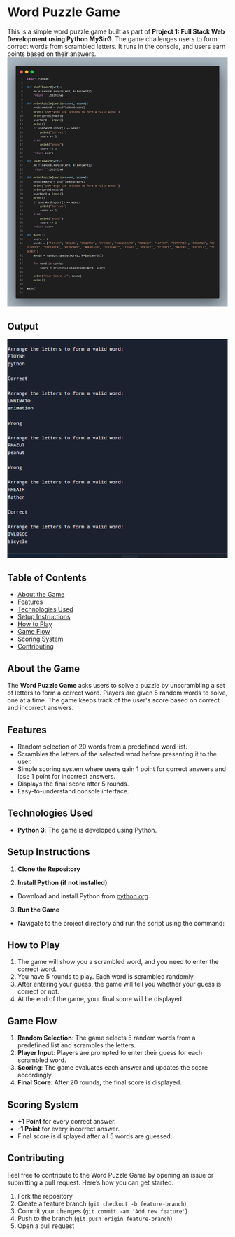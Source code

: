 # Word Puzzle Game

This is a simple word puzzle game built as part of **Project 1: Full Stack Web Development using Python MySirG**. The game challenges users to form correct words from scrambled letters. It runs in the console, and users earn points based on their answers.
![Word Puzzle Game](https://github.com/nothpy/Word-Puzzle-Game/blob/main/puzzle%20game.png)
## Output
![Word Puzzle Game](https://github.com/nothpy/Word-Puzzle-Game/blob/main/output.png)
## Table of Contents
- [About the Game](#about-the-game)
- [Features](#features)
- [Technologies Used](#technologies-used)
- [Setup Instructions](#setup-instructions)
- [How to Play](#how-to-play)
- [Game Flow](#game-flow)
- [Scoring System](#scoring-system)
- [Contributing](#contributing)

## About the Game

The **Word Puzzle Game** asks users to solve a puzzle by unscrambling a set of letters to form a correct word. Players are given 5 random words to solve, one at a time. The game keeps track of the user's score based on correct and incorrect answers.

## Features
- Random selection of 20 words from a predefined word list.
- Scrambles the letters of the selected word before presenting it to the user.
- Simple scoring system where users gain 1 point for correct answers and lose 1 point for incorrect answers.
- Displays the final score after 5 rounds.
- Easy-to-understand console interface.

## Technologies Used
- **Python 3**: The game is developed using Python.

## Setup Instructions

1. **Clone the Repository**

2. **Install Python (if not installed)**
- Download and install Python from [python.org](https://www.python.org/downloads/).

3. **Run the Game**
- Navigate to the project directory and run the script using the command:

## How to Play

1. The game will show you a scrambled word, and you need to enter the correct word.
2. You have 5 rounds to play. Each word is scrambled randomly.
3. After entering your guess, the game will tell you whether your guess is correct or not.
4. At the end of the game, your final score will be displayed.


## Game Flow

1. **Random Selection**: The game selects 5 random words from a predefined list and scrambles the letters.
2. **Player Input**: Players are prompted to enter their guess for each scrambled word.
3. **Scoring**: The game evaluates each answer and updates the score accordingly.
4. **Final Score**: After 20 rounds, the final score is displayed.

## Scoring System

- **+1 Point** for every correct answer.
- **-1 Point** for every incorrect answer.
- Final score is displayed after all 5 words are guessed.

## Contributing

Feel free to contribute to the Word Puzzle Game by opening an issue or submitting a pull request. Here’s how you can get started:

1. Fork the repository
2. Create a feature branch (`git checkout -b feature-branch`)
3. Commit your changes (`git commit -am 'Add new feature'`)
4. Push to the branch (`git push origin feature-branch`)
5. Open a pull request


